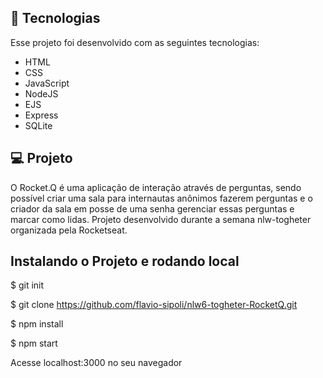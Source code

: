 ## 🚀 Tecnologias

Esse projeto foi desenvolvido com as seguintes tecnologias:

- HTML
- CSS
- JavaScript
- NodeJS
- EJS
- Express
- SQLite

## 💻 Projeto

O Rocket.Q é uma aplicação de interação através de perguntas, sendo possível criar uma sala para internautas anônimos fazerem perguntas e o criador da sala em posse de uma senha gerenciar essas perguntas e marcar como lidas.
Projeto desenvolvido durante a semana nlw-togheter organizada pela Rocketseat.

## Instalando o Projeto e rodando local

$ git init

$ git clone https://github.com/flavio-sipoli/nlw6-togheter-RocketQ.git

$ npm install

$ npm start

Acesse localhost:3000 no seu navegador


